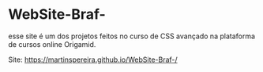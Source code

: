 # WebSite-Braf-
esse site é um dos projetos feitos no curso de CSS avançado na plataforma de cursos online Origamid.

Site: https://martinspereira.github.io/WebSite-Braf-/
